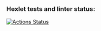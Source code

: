 ### Hexlet tests and linter status:
[![Actions Status](https://github.com/SilkinMax/frontend-project-44/actions/workflows/hexlet-check.yml/badge.svg)](https://github.com/SilkinMax/frontend-project-44/actions)